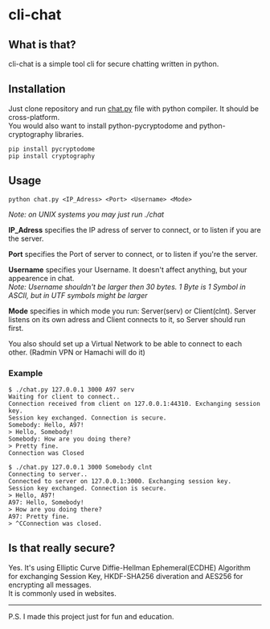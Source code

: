 # cli-chat

## What is that?

cli-chat is a simple tool cli for secure chatting written in python.

## Installation

Just clone repository and run [chat.py](https://github.com/Akamiblade1297/cli-chat/blob/master/chat.py) file with python compiler. It should be cross-platform.  
You would also want to install python-pycryptodome and python-cryptography libraries.  

```
pip install pycryptodome
pip install cryptography
```

## Usage
```
python chat.py <IP_Adress> <Port> <Username> <Mode>
```
*Note: on UNIX systems you may just run ./chat*  

**IP_Adress** specifies the IP adress of server to connect, or to listen if you are the server.  
  
**Port** specifies the Port of server to connect, or to listen if you're the server.  
  
**Username** specifies your Username. It doesn't affect anything, but your appearence in chat.  
*Note: Username shouldn't be larger then 30 bytes. 1 Byte is 1 Symbol in ASCII, but in UTF symbols might be larger*  
  
**Mode** specifies in which mode you run: Server(serv) or Client(clnt). Server listens on its own adress and Client connects to it, so Server should run first.  

You also should set up a Virtual Network to be able to connect to each other. (Radmin VPN or Hamachi will do it)

### Example

```
$ ./chat.py 127.0.0.1 3000 A97 serv
Waiting for client to connect..
Connection received from client on 127.0.0.1:44310. Exchanging session key.
Session key exchanged. Connection is secure.
Somebody: Hello, A97!
> Hello, Somebody!
Somebody: How are you doing there?
> Pretty fine.
Connection was Closed
```
```
$ ./chat.py 127.0.0.1 3000 Somebody clnt
Connecting to server..
Connected to server on 127.0.0.1:3000. Exchanging session key.
Session key exchanged. Connection is secure.
> Hello, A97!
A97: Hello, Somebody!
> How are you doing there?
A97: Pretty fine.
> ^CConnection was closed.
```

## Is that really secure?

Yes. It's using Elliptic Curve Diffie-Hellman Ephemeral(ECDHE) Algorithm for exchanging Session Key, HKDF-SHA256 diveration and AES256 for encrypting all messages.  
It is commonly used in websites.  

---

P.S. I made this project just for fun and education.
